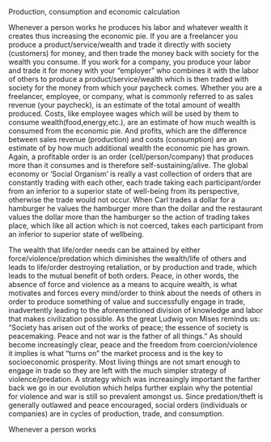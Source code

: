 Production, consumption and economic calculation

Whenever a person works he produces his labor and whatever wealth it creates thus increasing the economic pie. If you are a freelancer you produce a product/service/wealth and trade it directly with society (customers) for money, and then trade the money back with society for the wealth you consume. If you work for a company, you produce your labor and trade it for money with your “employer” who combines it with the labor of others to produce a product/service/wealth which is then traded with society for the money from which your paycheck comes. Whether you are a freelancer, employee, or company, what is commonly referred to as sales revenue (your paycheck), is an estimate of the total amount of wealth produced. Costs, like employee wages which will be used by them to consume wealth(food,energy,etc.), are an estimate of how much wealth is consumed from the economic pie. And profits, which are the difference between sales revenue (production) and costs (consumption) are an estimate of by how much additional wealth the economic pie has grown. Again, a profitable order is an order (cell/person/company) that produces more than it consumes and is therefore self-sustaining/alive. The global economy or ‘Social Organism’ is really a vast collection of orders that are constantly trading with each other, each trade taking each participant/order from an inferior to a superior state of well-being from its perspective, otherwise the trade would not occur. When Carl trades a dollar for a hamburger he values the hamburger more than the dollar and the restaurant values the dollar more than the hamburger so the action of trading takes place, which like all action which is not coerced, takes each participant from an inferior to superior state of wellbeing.



The wealth that life/order needs can be attained by either force/violence/predation which diminishes the wealth/life of others and leads to life/order destroying retaliation, or by production and trade, which leads to the mutual benefit of both orders. Peace, in other words, the absence of force and violence as a means to acquire wealth, is what motivates and forces every mind/order to think about the needs of others in order to produce something of value and successfully engage in trade, inadvertently leading to the aforementioned division of knowledge and labor that makes civilization possible. As the great Ludwig von Mises reminds us: “Society has arisen out of the works of peace; the essence of society is peacemaking. Peace and not war is the father of all things.” As should become increasingly clear, peace and the freedom from coercion/violence it implies is what “turns on” the market process and is the key to socioeconomic prosperity. Most living things are not smart enough to engage in trade so they are left with the much simpler strategy of violence/predation. A strategy which was increasingly important the farther back we go in our evolution which helps further explain why the potential for violence and war is still so prevalent amongst us.
Since predation/theft is generally outlawed and peace encouraged, social orders (individuals or companies) are in cycles of production, trade, and consumption. 


Whenever a person works 


